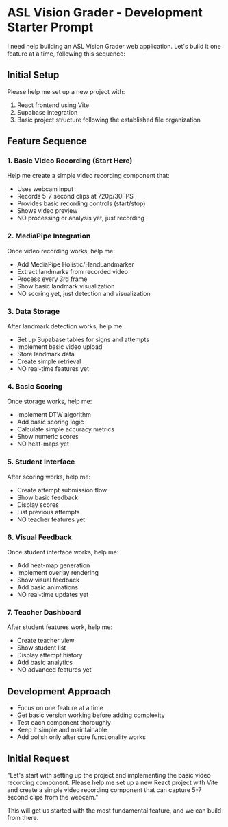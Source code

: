 # ASL Vision Grader - Development Starter Prompt

I need help building an ASL Vision Grader web application. Let's build it one feature at a time, following this sequence:

## Initial Setup
Please help me set up a new project with:
1. React frontend using Vite
2. Supabase integration
3. Basic project structure following the established file organization

## Feature Sequence

### 1. Basic Video Recording (Start Here)
Help me create a simple video recording component that:
- Uses webcam input
- Records 5-7 second clips at 720p/30FPS
- Provides basic recording controls (start/stop)
- Shows video preview
- NO processing or analysis yet, just recording

### 2. MediaPipe Integration
Once video recording works, help me:
- Add MediaPipe Holistic/HandLandmarker
- Extract landmarks from recorded video
- Process every 3rd frame
- Show basic landmark visualization
- NO scoring yet, just detection and visualization

### 3. Data Storage
After landmark detection works, help me:
- Set up Supabase tables for signs and attempts
- Implement basic video upload
- Store landmark data
- Create simple retrieval
- NO real-time features yet

### 4. Basic Scoring
Once storage works, help me:
- Implement DTW algorithm
- Add basic scoring logic
- Calculate simple accuracy metrics
- Show numeric scores
- NO heat-maps yet

### 5. Student Interface
After scoring works, help me:
- Create attempt submission flow
- Show basic feedback
- Display scores
- List previous attempts
- NO teacher features yet

### 6. Visual Feedback
Once student interface works, help me:
- Add heat-map generation
- Implement overlay rendering
- Show visual feedback
- Add basic animations
- NO real-time updates yet

### 7. Teacher Dashboard
After student features work, help me:
- Create teacher view
- Show student list
- Display attempt history
- Add basic analytics
- NO advanced features yet

## Development Approach
- Focus on one feature at a time
- Get basic version working before adding complexity
- Test each component thoroughly
- Keep it simple and maintainable
- Add polish only after core functionality works

## Initial Request
"Let's start with setting up the project and implementing the basic video recording component. Please help me set up a new React project with Vite and create a simple video recording component that can capture 5-7 second clips from the webcam."

This will get us started with the most fundamental feature, and we can build from there.
